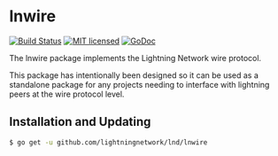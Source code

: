 # lnwire

[![Build Status](http://img.shields.io/travis/lightningnetwork/lnd.svg)](https://travis-ci.org/lightningnetwork/lnd)
[![MIT licensed](https://img.shields.io/badge/license-MIT-blue.svg)](https://github.com/lightningnetwork/lnd/blob/master/LICENSE)
[![GoDoc](https://img.shields.io/badge/godoc-reference-blue.svg)](http://godoc.org/github.com/lightningnetwork/lnd/lnwire)

The lnwire package implements the Lightning Network wire protocol.

This package has intentionally been designed so it can be used as a standalone
package for any projects needing to interface with lightning peers at the wire
protocol level.

## Installation and Updating

```bash
$ go get -u github.com/lightningnetwork/lnd/lnwire
```
